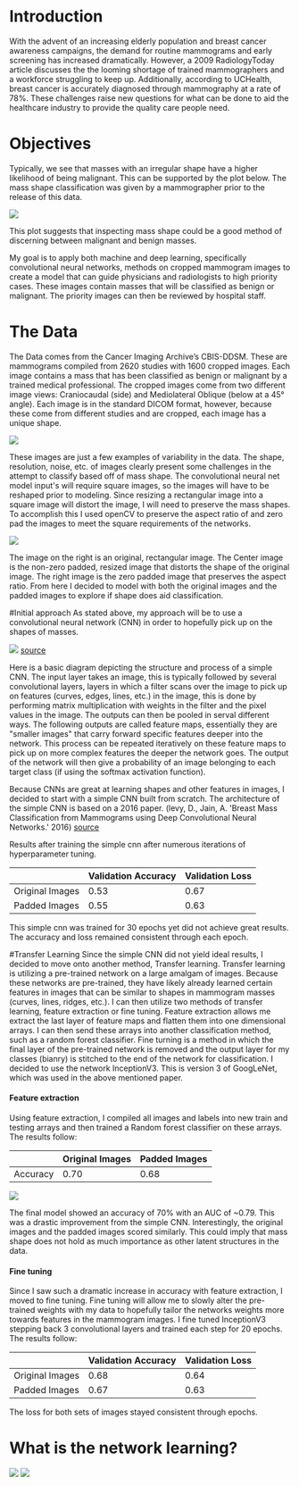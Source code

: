 # Introduction
With the advent of an increasing elderly population and breast cancer awareness campaigns, the demand for routine
mammograms and early screening has increased dramatically. However, a 2009 RadiologyToday article discusses the the looming shortage of trained mammographers and a workforce struggling to keep up. Additionally, according to UCHealth, breast cancer is accurately diagnosed through mammography at a rate of 78%. These challenges raise new questions for what can be done to aid the healthcare industry to provide the quality care people need.

# Objectives
Typically, we see that masses with an irregular shape have a higher likelihood of being malignant. This can be supported by the plot below. The mass shape classification was given by a mammographer prior to the release of this data.

![](https://github.com/Clawton92/Classification_of_Mammograms_part2/blob/master/visuals/path_common_mass%20copy.png)

This plot suggests that inspecting mass shape could be a good method of discerning between malignant and benign masses.

My goal is to apply both machine and deep learning, specifically convolutional neural networks, methods on cropped mammogram images to create a model that can guide physicians and radiologists to high priority cases. These images contain masses that will be classified as benign or malignant. The priority images can then be reviewed by hospital staff.

# The Data
The Data comes from the Cancer Imaging Archive’s CBIS-DDSM. These are mammograms compiled from 2620 studies with 1600 cropped images. Each image contains a mass that has been classified as benign or malignant by a trained medical professional. The cropped images come from two different image views: Craniocaudal (side) and Mediolateral Oblique (below at a 45° angle). Each image is in the standard DICOM format, however, because these come from different studies and are cropped, each image has a unique shape.

![](https://github.com/Clawton92/Classification_of_Mammograms_part2/blob/master/visuals/data_variability.png)

These images are just a few examples of variability in the data. The shape, resolution, noise, etc. of images clearly present some challenges in the attempt to classify based off of mass shape. The convolutional neural net model input's will require square images, so the images will have to be reshaped prior to modeling. Since resizing a rectangular image into a square image will distort the image, I will need to preserve the mass shapes. To accomplish this I used openCV to preserve the aspect ratio of and zero pad the images to meet the square requirements of the networks.

![](https://github.com/Clawton92/Classification_of_Mammograms_part2/blob/master/visuals/pic_aspect_ratio.png)

The image on the right is an original, rectangular image. The Center image is the non-zero padded, resized image that distorts the shape of the original image. The right image is the zero padded image that preserves the aspect ratio. From here I decided to model with both the original images and the padded images to explore if shape does aid classification.

#Initial approach
As stated above, my approach will be to use a convolutional neural network (CNN) in order to hopefully pick up on the shapes of masses.

![](https://github.com/Clawton92/Classification_of_Mammograms_part2/blob/master/visuals/conv_nn_picture.png)
[source](https://www.mdpi.com/2078-2489/7/4/61)

Here is a basic diagram depicting the structure and process of a simple CNN. The input layer takes an image, this is typically followed by several convolutional layers, layers in which a filter scans over the image to pick up on features (curves, edges, lines, etc.) in the image, this is done by performing matrix multiplication with weights in the filter and the pixel values in the image. The outputs can then be pooled in serval different ways. The following outputs are called feature maps, essentially they are "smaller images" that carry forward specific features deeper into the network. This process can be repeated iteratively on these feature maps to pick up on more complex features the deeper the network goes. The output of the network will then give a probability of an image belonging to each target class (if using the softmax activation function).  

Because CNNs are great at learning shapes and other features in images, I decided to start with a simple CNN built from scratch. The architecture of the simple CNN is based on a 2016 paper. (levy, D., Jain, A. 'Breast Mass Classification from Mammograms using Deep Convolutional Neural Networks.' 2016) [source](https://arxiv.org/pdf/1612.00542.pdf)

Results after training the simple cnn after numerous iterations of hyperparameter tuning.

| |Validation Accuracy|Validation Loss|
|--|--|--|
|Original Images|0.53|0.67|
|Padded Images|0.55|0.63|

This simple cnn was trained for 30 epochs yet did not achieve great results. The accuracy and loss remained consistent through each epoch.

#Transfer Learning
Since the simple CNN did not yield ideal results, I decided to move onto another method, Transfer learning. Transfer learning is utilizing a pre-trained network on a large amalgam of images. Because these networks are pre-trained, they have likely already learned certain features in images that can be similar to shapes in mammogram masses (curves, lines, ridges, etc.). I can then utilize two methods of transfer learning, feature extraction or fine tuning. Feature extraction allows me extract the last layer of feature maps and flatten them into one dimensional arrays. I can then send these arrays into another classification method, such as a random forest classifier. Fine turning is a method in which the final layer of the pre-trained network is removed and the output layer for my classes (bianry) is stitched to the end of the network for classification. I decided to use the network InceptionV3. This is version 3 of GoogLeNet, which was used in the above mentioned paper.  

#### Feature extraction
Using feature extraction, I compiled all images and labels into new train and testing arrays and then trained a Random forest classifier on these arrays. The results follow:

|  |Original Images|Padded Images|
|--|--|--|
|Accuracy|0.70|0.68|

![](https://github.com/Clawton92/Classification_of_Mammograms_part2/blob/master/visuals/feature_extraction_original_images_ROC.png)

The final model showed an accuracy of 70% with an AUC of ~0.79. This was a drastic improvement from the simple CNN. Interestingly, the original images and the padded images scored similarly. This could imply that mass shape does not hold as much importance as other latent structures in the data.

#### Fine tuning
Since I saw such a dramatic increase in accuracy with feature extraction, I moved to fine tuning. Fine tuning will allow me to slowly alter the pre-trained weights with my data to hopefully tailor the networks weights more towards features in the mammogram images. I fine tuned InceptionV3 stepping back 3 convolutional layers and trained each step for 20 epochs. The results follow:

|  |Validation Accuracy|Validation Loss|
|--|--|--|
|Original Images|0.68|0.64|
|Padded Images|0.67|0.63|

The loss for both sets of images stayed consistent through epochs.

# What is the network learning?
![](https://github.com/Clawton92/Classification_of_Mammograms_part2/blob/master/visuals/3img_confident_correct_benign.png) ![](https://github.com/Clawton92/Classification_of_Mammograms_part2/blob/master/visuals/confident_correct_distributions.png)
